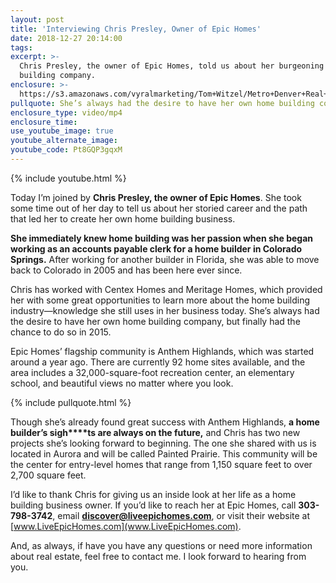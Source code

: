 ```yaml
---
layout: post
title: 'Interviewing Chris Presley, Owner of Epic Homes'
date: 2018-12-27 20:14:00
tags:
excerpt: >-
  Chris Presley, the owner of Epic Homes, told us about her burgeoning home
  building company.
enclosure: >-
  https://s3.amazonaws.com/vyralmarketing/Tom+Witzel/Metro+Denver+Real+Estate-+Interviewing+Chris+Presley%2C+Owner+of+Epic+Homes.mp4
pullquote: She’s always had the desire to have her own home building company
enclosure_type: video/mp4
enclosure_time:
use_youtube_image: true
youtube_alternate_image:
youtube_code: Pt8GQP3gqxM
---
```


{% include youtube.html %}

Today I’m joined by **Chris Presley, the owner of Epic Homes**. She took some time out of her day to tell us about her storied career and the path that led her to create her own home building business.

**She immediately knew home building was her passion when she began working as an accounts payable clerk for a home builder in Colorado Springs.** After working for another builder in Florida, she was able to move back to Colorado in 2005 and has been here ever since.

Chris has worked with Centex Homes and Meritage Homes, which provided her with some great opportunities to learn more about the home building industry—knowledge she still uses in her business today. She’s always had the desire to have her own home building company, but finally had the chance to do so in 2015.&nbsp;

Epic Homes’ flagship community is Anthem Highlands, which was started around a year ago. There are currently 92 home sites available, and the area includes a 32,000-square-foot recreation center, an elementary school, and beautiful views no matter where you look.

{% include pullquote.html %}

Though she’s already found great success with Anthem Highlands, **a home builder’s sigh****ts are always on the future,** and Chris has two new projects she’s looking forward to beginning. The one she shared with us is located in Aurora and will be called Painted Prairie. This community will be the center for entry-level homes that range from 1,150 square feet to over 2,700 square feet.&nbsp;

I’d like to thank Chris for giving us an inside look at her life as a home building business owner. If you’d like to reach her at Epic Homes, call **303-798-3742**, email **discover@liveepichomes.com**, or visit their website at [www.LiveEpicHomes.com](www.LiveEpicHomes.com).

And, as always, if have you have any questions or need more information about real estate, feel free to contact me. I look forward to hearing from you.